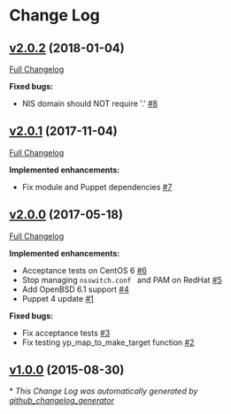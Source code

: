 # Change Log

## [v2.0.2](https://github.com/bodgit/puppet-yp/tree/v2.0.2) (2018-01-04)
[Full Changelog](https://github.com/bodgit/puppet-yp/compare/v2.0.1...v2.0.2)

**Fixed bugs:**

- NIS domain should NOT require '.' [\#8](https://github.com/bodgit/puppet-yp/issues/8)

## [v2.0.1](https://github.com/bodgit/puppet-yp/tree/v2.0.1) (2017-11-04)
[Full Changelog](https://github.com/bodgit/puppet-yp/compare/v2.0.0...v2.0.1)

**Implemented enhancements:**

- Fix module and Puppet dependencies [\#7](https://github.com/bodgit/puppet-yp/issues/7)

## [v2.0.0](https://github.com/bodgit/puppet-yp/tree/v2.0.0) (2017-05-18)
[Full Changelog](https://github.com/bodgit/puppet-yp/compare/v1.0.0...v2.0.0)

**Implemented enhancements:**

- Acceptance tests on CentOS 6 [\#6](https://github.com/bodgit/puppet-yp/issues/6)
- Stop managing `nsswitch.conf ` and PAM on RedHat [\#5](https://github.com/bodgit/puppet-yp/issues/5)
- Add OpenBSD 6.1 support [\#4](https://github.com/bodgit/puppet-yp/issues/4)
- Puppet 4 update [\#1](https://github.com/bodgit/puppet-yp/issues/1)

**Fixed bugs:**

- Fix acceptance tests [\#3](https://github.com/bodgit/puppet-yp/issues/3)
- Fix testing yp\_map\_to\_make\_target function [\#2](https://github.com/bodgit/puppet-yp/issues/2)

## [v1.0.0](https://github.com/bodgit/puppet-yp/tree/v1.0.0) (2015-08-30)


\* *This Change Log was automatically generated by [github_changelog_generator](https://github.com/skywinder/Github-Changelog-Generator)*